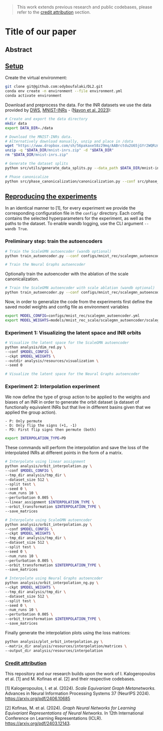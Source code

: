 > This work extends previous research and public codebases, please refer to the [credit attribution](#credit-attribution) section.


# Title of our paper
<!-- Link to the paper: [[Title of our paper](https://arxiv.org/)] -->
## Abstract


## [Setup](#setup)
Create the virtual environment:
```bash
git clone git@github.com:odyboufalaki/DL2.git
conda env create -n environment --file environment.yml
conda activate environment
```

Download and preprocess the data.
For the INR datasets we use the data provided by [DWS](https://github.com/AvivNavon/DWSNets), [MNIST-INRs](https://www.dropbox.com/sh/56pakaxe58z29mq/AABtWNkRYroLYe_cE3c90DXVa?dl=0&preview=mnist-inrs.zip) - ([Navon et al. 2023](https://arxiv.org/abs/2301.12780)):
```bash
# Create and export the data directory
mkdir data
export DATA_DIR=./data

# Download the MNIST-INRs data.
# Alternatively download manually, unzip and place in /data
wget "https://www.dropbox.com/sh/56pakaxe58z29mq/AABrctdu2U65jGYr2WQRzmMna/mnist-inrs.zip?dl=0" -O "$DATA_DIR/mnist-inrs.zip"
unzip -q "$DATA_DIR/mnist-inrs.zip" -d "$DATA_DIR"
rm "$DATA_DIR/mnist-inrs.zip"

# Generate the dataset splits
python src/utils/generate_data_splits.py --data_path $DATA_DIR/mnist-inrs --save_path $DATA_DIR/mnist-inrs

# Phase canonicalize
python src/phase_canonicalization/canonicalization.py --conf src/phase_canonicalization/mnist.yml
```

## [Reproducing the experiments](#experiments)
In an identical manner to [1], for every experiment we provide the corresponding configuration file in the `config/` directory.
Each config contains the selected hyperparameters for the experiment, as well as the paths to the dataset.
To enable wandb logging, use the CLI argument `--wandb True`.
### Preliminary step: train the autoencoders
```bash
# Train the ScaleGMN autoencoder (wandb optional)
python train_autoencoder.py --conf configs/mnist_rec/scalegmn_autoencoder.yml --wandb True
```

```bash
# Train the Neural Graphs autoencoder

```

Optionally train the autoencoder with the ablation of the scale canonicalization.

```bash
# Train the ScaleGMN autoencoder with scale ablation (wandb optional)
python train_autoencoder.py --conf configs/mnist_rec/scalegmn_autoencoder_ablation.yml --wandb True
```

Now, in order to generalize the code from the experiments first define the saved model weights and config file as environment variables
```bash
export MODEL_CONFIG=configs/mnist_rec/scalegmn_autoencoder.yml
export MODEL_WEIGHTS=models/mnist_rec_scale/scalegmn_autoencoder/scalegmn_autoencoder_mnist_rec.pt
```

### Experiment 1: Visualizing the latent space and INR orbits
```bash
# Visualize the latent space for the ScaleGMN autoencoder
python analysis/dim_red.py \
--conf $MODEL_CONFIG \
--ckpt $MODEL_WEIGHTS \
--outdir analysis/resources/visualization \
--seed 0
```

```bash
# Visualize the latent space for the Neural Graphs autoencoder

```

### Experiment 2: Interpolation experiment


We now define the type of group action to be applied to the weights and biases of an INR in order to generate the orbit dataset (a dataset of functionally equivalent INRs but that live in different basins given that we applied the group action).
    
    - P: Only permute
    - D: Only flip the signs (+1, -1)
    - PD: First flip signs then permute (both)


```bash
export INTERPOLATION_TYPE=PD
```

These commands will perform the interpolation and save the loss of the interpolated INRs at different points in the form of a matrix.
```bash
# Interpolate using linear assignment
python analysis/orbit_interpolation.py \
--conf $MODEL_CONFIG \
--tmp_dir analysis/tmp_dir \
--dataset_size 512 \
--split test \
--seed 0 \
--num_runs 10 \
--perturbation 0.005 \
--linear_assignment $INTERPOLATION_TYPE \
--orbit_transformation $INTERPOLATION_TYPE \
--save_matrices
```

```bash
# Interpolate using ScaleGMN autoencoder
python analysis/orbit_interpolation.py \
--conf $MODEL_CONFIG \
--ckpt $MODEL_WEIGHTS \
--tmp_dir analysis/tmp_dir \
--dataset_size 512 \
--split test \
--seed 0 \
--num_runs 10 \
--perturbation 0.005 \
--orbit_transformation $INTERPOLATION_TYPE \
--save_matrices
```

```bash
# Interpolate using Neural Graphs autoencoder
python analysis/orbit_interpolation_ng.py \
--ckpt $MODEL_WEIGHTS \
--tmp_dir analysis/tmp_dir \
--dataset_size 512 \
--split test \
--seed 0 \
--num_runs 10 \
--perturbation 0.005 \
--orbit_transformation $INTERPOLATION_TYPE \
--save_matrices
```

Finally generate the interpolation plots using the loss matrices:
```bash
python analysis/plot_orbit_interpolation.py \
--matrix_dir analysis/resources/interpolation/matrices \
--output_dir analysis/resources/interpolation
```

### [Credit attribution](#credit-attribution)
This repository and our research builds upon the work of I. Kalogeropoulos et al. [1] and M. Kofinas et al. [2] and their respective codebases.


[1] Kalogeropoulos, I. et al. (2024). *Scale Equivariant Graph Metanetworks.* Advances in Neural Information Processing Systems 37 (NeurIPS 2024). https://arxiv.org/pdf/2406.10685

[2] Kofinas, M. et al. (2024). *Graph Neural Networks for Learning Equivariant Representations of Neural Networks.* In 12th International Conference on Learning Representations (ICLR). https://arxiv.org/pdf/2403.12143.
